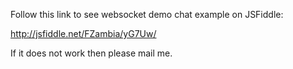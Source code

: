Follow this link to see websocket demo chat example on JSFiddle:

http://jsfiddle.net/FZambia/yG7Uw/

If it does not work then please mail me.
